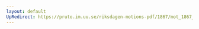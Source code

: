 ```yaml
---
layout: default
UpRedirect: https://pruto.im.uu.se/riksdagen-motions-pdf/1867/mot_1867__ak__198/mot_1867__ak__198-002.pdf
---
```

